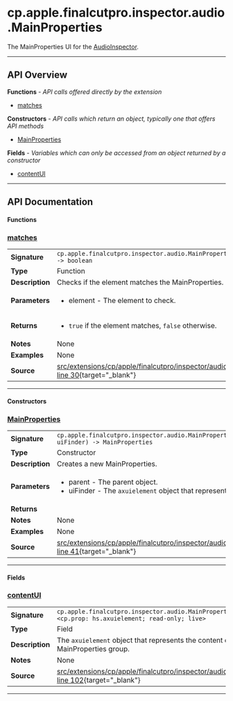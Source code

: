 # cp.apple.finalcutpro.inspector.audio.MainProperties

The MainProperties UI for the [AudioInspector](cp.apple.finalcutpro.inspector.audio.AudioInspector.md).

---

## API Overview
**Functions** - _API calls offered directly by the extension_
 * [matches](#matches)

**Constructors** - _API calls which return an object, typically one that offers API methods_
 * [MainProperties](#mainproperties)

**Fields** - _Variables which can only be accessed from an object returned by a constructor_
 * [contentUI](#contentui)


---

## API Documentation

#### Functions


### [matches](#matches)

|                                             |                                                                                     |
| --------------------------------------------|-------------------------------------------------------------------------------------|
| **Signature**                               | `cp.apple.finalcutpro.inspector.audio.MainProperties.matches(element) -> boolean`                                                                    |
| **Type**                                    | Function                                                                     |
| **Description**                             | Checks if the element matches the MainProperties.                                                                     |
| **Parameters**                              | <ul><li>element - The element to check.</li></ul> |
| **Returns**                                 | <ul><li>`true` if the element matches, `false` otherwise.</li></ul>          |
| **Notes**                                   | None |
| **Examples**                                | None |
| **Source**                                  | [src/extensions/cp/apple/finalcutpro/inspector/audio/MainProperties.lua line 30](https://github.com/CommandPost/CommandPost/blob/develop/src/extensions/cp/apple/finalcutpro/inspector/audio/MainProperties.lua#L30){target="_blank"} |

---

#### Constructors


### [MainProperties](#mainproperties)

|                                             |                                                                                     |
| --------------------------------------------|-------------------------------------------------------------------------------------|
| **Signature**                               | `cp.apple.finalcutpro.inspector.audio.MainProperties(parent, uiFinder) -> MainProperties`                                                                    |
| **Type**                                    | Constructor                                                                     |
| **Description**                             | Creates a new MainProperties.                                                                     |
| **Parameters**                              | <ul><li>parent		- The parent object.</li><li>uiFinder	- The `axuielement` object that represents this element.</li></ul> |
| **Returns**                                 | <ul></ul>          |
| **Notes**                                   | None |
| **Examples**                                | None |
| **Source**                                  | [src/extensions/cp/apple/finalcutpro/inspector/audio/MainProperties.lua line 41](https://github.com/CommandPost/CommandPost/blob/develop/src/extensions/cp/apple/finalcutpro/inspector/audio/MainProperties.lua#L41){target="_blank"} |

---

#### Fields


### [contentUI](#contentui)

|                                             |                                                                                     |
| --------------------------------------------|-------------------------------------------------------------------------------------|
| **Signature**                               | `cp.apple.finalcutpro.inspector.audio.MainProperties.contentUI <cp.prop: hs.axuielement; read-only; live>`                                                                    |
| **Type**                                    | Field                                                                     |
| **Description**                             | The `axuielement` object that represents the content of the MainProperties group.                                                                     |
| **Notes**                                   | None |
| **Source**                                  | [src/extensions/cp/apple/finalcutpro/inspector/audio/MainProperties.lua line 102](https://github.com/CommandPost/CommandPost/blob/develop/src/extensions/cp/apple/finalcutpro/inspector/audio/MainProperties.lua#L102){target="_blank"} |

---

